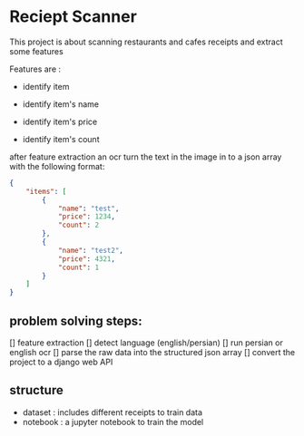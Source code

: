 # Reciept Scanner

This project is about scanning restaurants and cafes receipts and extract some features

Features are :

* identify item

* identify item's name

* identify item's price

* identify item's count

after feature extraction an ocr turn the text in the image in to a json array with the following format:

```json
{
    "items": [
        {
            "name": "test",
            "price": 1234,
            "count": 2
        },
        {
            "name": "test2",
            "price": 4321,
            "count": 1
        }
    ]
}
```

## problem solving steps:
[] feature extraction
[] detect language (english/persian)
[] run persian or english ocr
[] parse the raw data into the structured json array
[] convert the project to a django web API

## structure

- dataset : includes different receipts to train data
- notebook : a jupyter notebook to train the model

